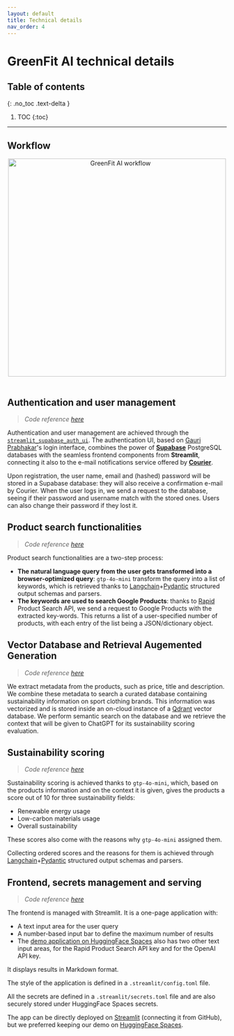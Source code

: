 ```yaml
---
layout: default
title: Technical details
nav_order: 4
---
```


# GreenFit AI technical details

## Table of contents
{: .no_toc .text-delta }

1. TOC
{:toc}

---

## Workflow

<div align="center">
    <img src="../../assets/images/greenfit-ai-workflow.png" alt="GreenFit AI workflow" width=500 heigth=250>
</div>
<br>

## Authentication and user management

> _Code reference [here](https://github.com/AstraBert/streamlit_supabase_auth_ui)_

Authentication and user management are achieved through the [`streamlit_supabase_auth_ui`](https://github.com/AstraBert/streamlit_supabase_auth_ui). The authentication UI, based on [Gauri Prabhakar](https://github.com/GauriSP10)'s login interface, combines the power of [**Supabase**](https://supabase.co/) PostgreSQL databases with the seamless frontend components from **Streamlit**, connecting it also to the e-mail notifications service offered by [**Courier**](https://www.courier.com/).

Upon registration, the user name, email and (hashed) password will be stored in a Supabase database: they will also receive a confirmation e-mail by Courier. When the user logs in, we send a request to the database, seeing if their password and username match with the stored ones. Users can also change their password if they lost it. 

## Product search functionalities

> _Code reference [here](https://github.com/greenfit-ai/greenfit-ai/blob/main/scripts/utils.py)_

Product search functionalities are a two-step process:

- **The natural language query from the user gets transformed into a browser-optimized query**: `gtp-4o-mini` transform the query into a list of keywords, which is retrieved thanks to [Langchain](https://langchain.com)+[Pydantic](https://pydantic.dev/) structured output schemas and parsers.
- **The keywords are used to search Google Products**: thanks to [Rapid](https://rapidapi.com/hub) Product Search API, we send a request to Google Products with the extracted key-words. This returns a list of a user-specified number of products, with each entry of the list being a JSON/dictionary object.

## Vector Database and Retrieval Augemented Generation

> _Code reference [here](https://github.com/greenfit-ai/greenfit-ai/blob/main/scripts/utils.py)_

We extract metadata from the products, such as price, title and description. We combine these metadata to search a curated database containing sustainability information on sport clothing brands. This information was vectorized and is stored inside an on-cloud instance of a [Qdrant](https://qdrant.tech) vector database. We perform semantic search on the database and we retrieve the context that will be given to ChatGPT for its sustainability scoring evaluation.

## Sustainability scoring

> _Code reference [here](https://github.com/greenfit-ai/greenfit-ai/blob/main/scripts/utils.py)_

Sustainability scoring is achieved thanks to `gtp-4o-mini`, which, based on the products information and on the context it is given, gives the products a score out of 10 for three sustainability fields:

- Renewable energy usage
- Low-carbon materials usage
- Overall sustainability

These scores also come with the reasons why `gtp-4o-mini` assigned them. 

Collecting ordered scores and the reasons for them is achieved through [Langchain](https://langchain.com)+[Pydantic](https://pydantic.dev/) structured output schemas and parsers.

## Frontend, secrets management and serving

> _Code reference [here](https://github.com/greenfit-ai/greenfit-ai/blob/main/app.py)_

The frontend is managed with Streamlit. It is a one-page application with:

- A text input area for the user query
- A number-based input bar to define the maximum number of results
- The [demo application on HuggingFace Spaces](https://huggingface.co/spaces/greenfit-ai/greenfit-ai) also has two other text input areas, for the Rapid Product Search API key and for the OpenAI API key.

It displays results in Markdown format.

The style of the application is defined in a `.streamlit/config.toml` file.

All the secrets are defined in a `.streamlit/secrets.toml` file and are also securely stored under HuggingFace Spaces secrets. 

The app can be directly deployed on [Streamlit](https://streamlit.io) (connecting it from GitHub), but we preferred keeping our demo on [HuggingFace Spaces](https://huggingface.co/spaces).